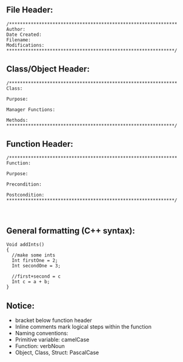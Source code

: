 ## File Header:
```
/**************************************************************
Author: 
Date Created: 
Filename: 
Modifications:
**************************************************************/
```

## Class/Object Header:
```
/**************************************************************
Class:

Purpose: 

Manager Functions:

Methods:
**************************************************************/
```

## Function Header:
```
/**************************************************************
Function:

Purpose:

Precondition:
    
Postcondition:
**************************************************************/
```
 
## General formatting (C++ syntax):
```
Void addInts()
{
  //make some ints
  Int firstOne = 2;
  Int secondOne = 3;

  //first+second = c
  Int c = a + b;
}
```

## Notice:
*	bracket below function header
*	Inline comments mark logical steps within the function
*	Naming conventions:
*	Primitive variable: camelCase
*	Function: verbNoun
*	Object, Class, Struct: PascalCase

